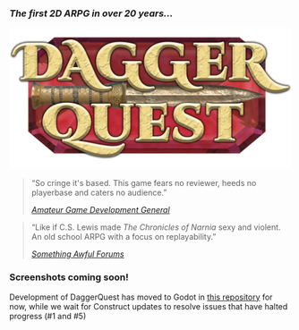 ### *The first 2D ARPG in over 20 years...*

![DaggerQuest logo](/logoForGitHub.png)

>“So cringe it's based. This game fears no reviewer, heeds no playerbase and caters no audience.”
>
>[*Amateur Game Development General*](https://boards.4channel.org/vg/catalog#s=agdg)

>“Like if C.S. Lewis made *The Chronicles of Narnia* sexy and violent. An old school ARPG with a focus on replayability.”
>
>[*Something Awful Forums*](https://forums.somethingawful.com/)

### Screenshots coming soon!

Development of DaggerQuest has moved to Godot in [this repository](https://github.com/Laserwolve/DaggerQuest) for now, while we wait for Construct updates to resolve issues that have halted progress (#1 and #5)
